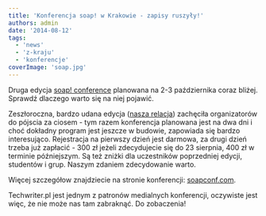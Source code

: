 ```yaml
---
title: 'Konferencja soap! w Krakowie - zapisy ruszyły!'
authors: admin
date: '2014-08-12'
tags:
  - 'news'
  - 'z-kraju'
  - 'konferencje'
coverImage: 'soap.jpg'
---
```


Druga edycja [soap! conference](http://soapconf.com/) planowana na 2-3
października coraz bliżej. Sprawdź dlaczego warto się na niej pojawić.

<!--truncate-->

Zeszłoroczna, bardzo udana edycja
([nasza relacja](http://techwriter.pl/soap-technical-communication-conference-relacja/))
zachęciła organizatorów do pójscia za ciosem - tym razem konferencja planowana
jest na dwa dni i choć dokładny program jest jeszcze w budowie, zapowiada się
bardzo interesująco. Rejestracja na pierwszy dzień jest darmowa, za drugi dzień
trzeba już zapłacić - 300 zł jeżeli zdecydujecie się do 23 sierpnia, 400 zł w
terminie późniejszym. Są też zniżki dla uczestników poprzedniej edycji,
studentów i grup. Naszym zdaniem zdecydowanie warto.

Więcej szczegółow znajdziecie na stronie
konferencji: [soapconf.com](http://soapconf.com/).

Techwriter.pl jest jednym z patronów medialnych konferencji, oczywiste jest
więc, że nie może nas tam zabraknąć. Do zobaczenia!

